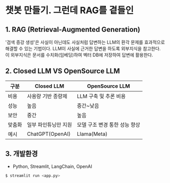 # 챗봇 만들기. 그런데 RAG를 곁들인

## 1. RAG (Retrieval-Augmented Generation)
'검색 증강 생성'은 사실이 아닌데도 사실처럼 답변하는 LLM의 환각 문제를 효과적으로 해결할 수 있는 기법이다.
LLM이 사실에 근거한 답변을 하도록 외부지식을 참고한다. 이 외부지식은 문서를 수치화(임베딩)하여 벡터 DB에 저장하여 답변에 활용한다.

## 2. Closed LLM VS OpenSource LLM
|구분|Closed LLM|OpenSource LLM|
|-|-|-|
|비용|사용량 기반 종량제|LLM 구축 및 추론 비용|
|성능|높음|중간~낮음|
|보안|중간|높음|
|맞춤화|일부 파인튜닝만 지원|모델 구조 변경 통한 성능 향상|
|예시|ChatGPT(OpenAI)|Llama(Meta)|

## 3. 개발환경
- Python, Streamlit, LangChain, OpenAI
```bash
$ streamlit run <app.py>
```
